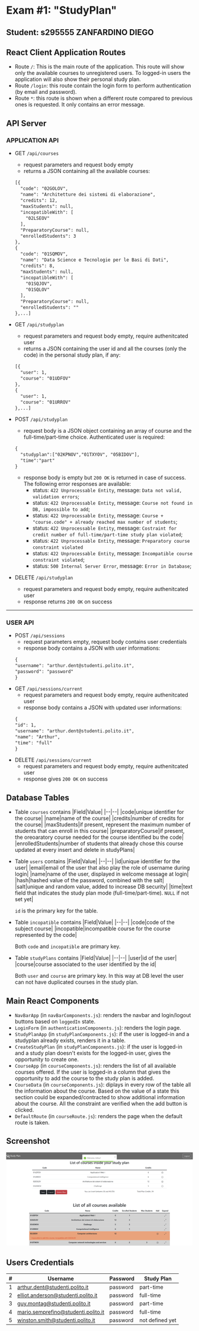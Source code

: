 # Exam #1: "StudyPlan"
## Student: s295555 ZANFARDINO DIEGO 

## React Client Application Routes

- Route `/`: This is the main route of the application. This route will show only the available courses to unregistered users. To logged-in users the application will also show their personal study plan.
- Route `/login`: this route contain the login form to perform authentication (by email and password).
- Route `*`: this route is shown when a different route compared to previous ones is requested. It only contains an error message. 

## API Server
### APPLICATION API
- GET `/api/courses`
  - request parameters and request body empty
  - returns a JSON containing all the available courses:
  ```
  [{
    "code": "02GOLOV",
    "name": "Architetture dei sistemi di elaborazione",
    "credits": 12,
    "maxStudents": null,
    "incopatibleWith": [
      "02LSEOV"
    ],
    "PreparatoryCourse": null,
    "enrolledStudents": 3
  },
  {
    "code": "01SQMOV",
    "name": "Data Science e Tecnologie per le Basi di Dati",
    "credits": 8,
    "maxStudents": null,
    "incopatibleWith": [
      "01SQJOV",
      "01SQLOV"
    ],
    "PreparatoryCourse": null,
    "enrolledStudents": ""
  },...]
  ```

- GET `/api/studyplan`
  - request parameters and request body empty, require authenitcated user
  - returns a JSON containing the user id and all the courses (only the code) in the personal study plan, if any: 
  ```
  [{
    "user": 1,
    "course": "01UDFOV"
  },
  {
    "user": 1,
    "course": "01URROV"
  },...]
  ```

- POST `/api/studyplan`
  - request body is a JSON object containing an array of course and the full-time/part-time choice. Authenticated user is required:
  ```
  {
    "studyplan":["02KPNOV","01TXYOV", "05BIDOV"],
    "time":"part"
  }
  ```
  - response body is empty but `200 OK` is returned in case of success. The following error responses are available: 
    - status: `422 Unprocessable Entity`, message: `Data not valid, validation errors`;
    - status: `422 Unprocessable Entity`, message: `Course not found in DB, impossible to add`;
    - status: `422 Unprocessable Entity`, message: `Course + "course.code" + already reached max number of students`;
    - status: `422 Unprocessable Entity`, message: `Costraint for credit number of full-time/part-time study plan violated`;
    - status: `422 Unprocessable Entity`, message: `Preparatory course constraint violated`
    - status: `422 Unprocessable Entity`, message: `Incompatible course constraint violated`;
    - status: `500 Internal Server Error`, message: `Error in Database`;

- DELETE `/api/studyplan`
  - request parameters and request body empty, require authenitcated user
  - response returns `200 OK` on success
***
### USER API 
- POST `/api/sessions`
  - request parameters empty, request body contains user credentials
  - response body contains a JSON with user informations:
  ```
  {
  "username": "arthur.dent@studenti.polito.it",
  "password": "password"
  }
  ```
- GET `/api/sessions/current`
  - request parameters and request body empty, require authenitcated user
  - response body contains a JSON with updated user informations:
  ```
  {
  "id": 1,
  "username": "arthur.dent@studenti.polito.it",
  "name": "Arthur",
  "time": "full"
  }
  ```
- DELETE `/api/sessions/current`
  - request parameters and request body empty, require authenitcated user
  - response gives `200 OK` on success


## Database Tables
- Table `courses` contains 
  |Field|Value|
  |--|--|
  |code|unique identifier for the course|
  |name|name of the course|
  |credits|number of credits for the course|
  |maxStudents|if present, represent the maximum number of students that can enroll in this course|
  |preparatoryCourse|if present, the oreoaratory course needed for the course identified bu the code|
  |enrolledStudents|number of students that already chose this course updated at every insert and delete in studyPlans|

- Table `users` contains 
  |Field|Value|
  |--|--|
  |id|unique identifier for the user|
  |email|email of the user that also play the role of username during login|
  |name|name of the user, displayed in welcome message at login|
  |hash|hashed value of the password, combined with the salt|
  |salt|unique and random value, added to increase DB security|
  |time|text field that indicates the study plan mode (full-time/part-time). `NULL` if not set yet|
  
  `id` is the primary key for the table.

- Table `incopatible` contains 
  |Field|Value|
  |--|--|
  |code|code of the subject course|
  |incopatible|incompatible course for the course represented by the code|
  
  Both `code` and `incopatible` are primary key. 

- Table `studyPlans` contains 
  |Field|Value|
  |--|--|
  |user|id of the user|
  |course|course associated to the user identified by the id|
  
  Both `user` and `course` are primary key. In this way at DB level the user can not have duplicated courses in the study plan. 

## Main React Components
- `NavBarApp` (in `navBarComponents.js`): renders the navbar and login/logout buttons based on `loggedIn` state.
- `LoginForm` (in `authenticationComponents.js`): renders the login page. 
- `StudyPlanApp` (in `studyPlanComponents.js`): if the user is logged-in and a studyplan already exists, renders it in a table. 
- `CreateStudyPlan` (in `studyPlanComponents.js`):  if the user is logged-in and a study plan doesn't exists for the logged-in user, gives the opportunity to create one. 
- `CourseApp` (in `courseComponents.js`): renders the list of all available courses offered. If the user is logged-in a column that gives the opportunity to add the course to the study plan is added. 
- `CourseData` (in `courseComponents.js`): diplays in every row of the table all the information about the course. Based on the value of a state this section could be expanded/contracted to show additional information about the course. All the constraint are verified when the add button is clicked. 
- `DefaultRoute` (in `courseRoute.js`): renders the page when the default route is taken. 

## Screenshot

![Screenshot](./img/screenshot.png)

## Users Credentials
|#|Username|Password|Study Plan|
|----|----|----|----|
|1|arthur.dent@studenti.polito.it| password|part-time|
|2|elliot.anderson@studenti.polito.it| password|full-time|
|3|guy.montag@studenti.polito.it| password|part-time|
|4|mario.semprefino@studenti.polito.it| password|full-time|
|5|winston.smith@studenti.polito.it| password|not defined yet|


